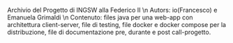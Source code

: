 Archivio del Progetto di INGSW alla Federico II \n
Autors: io(Francesco) e Emanuela Grimaldi \n
Contenuto: files java per una web-app con architettura client-server, file di testing, file docker e docker compose per la distribuzione, file di documentazione pre, durante e post call-progetto.
